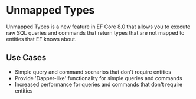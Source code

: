 # Unmapped Types

Unmapped Types is a new feature in EF Core 8.0 that allows you to execute raw SQL queries and commands that return types that are not mapped to entities that EF knows about.

## Use Cases

- Simple query and command scenarios that don't require entities
- Provide 'Dapper-like' functionality for simple queries and commands
- Increased performance for queries and commands that don't require entities
